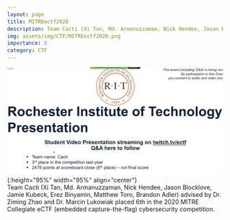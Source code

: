 ```yaml
---
layout: page
title: MITREectf2020
description: Team Cacti (Xi Tan, Md. Armanuzzaman, Nick Hendee, Jason Blocklove, Jamie Kubeck, Erez Binyamin, Matthew Toro, Brandon Adler) advised by Dr. Ziming Zhao and Dr. Marcin Lukowiak placed 6th in the 2020 MITRE Collegiate eCTF (embedded capture-the-flag) cybersecurity competition.  
img: assets/img/CTF/MITREectf2020.png
importance: 5
category: CTF
---
```


![MITREectf2020](/assets/img/CTF/MITREectf2020.png  "Team Cacti (Xi Tan, Md. Armanuzzaman, Nick Hendee, Jason Blocklove, Jamie Kubeck, Erez Binyamin, Matthew Toro, Brandon Adler) advised by Dr. Ziming Zhao and Dr. Marcin Lukowiak placed 6th in the 2020 MITRE Collegiate eCTF (embedded capture-the-flag) cybersecurity competition.  "){:height="95%" width="95%" align="center"}<br>
Team Cacti (Xi Tan, Md. Armanuzzaman, Nick Hendee, Jason Blocklove, Jamie Kubeck, Erez Binyamin, Matthew Toro, Brandon Adler) advised by Dr. Ziming Zhao and Dr. Marcin Lukowiak placed 6th in the 2020 MITRE Collegiate eCTF (embedded capture-the-flag) cybersecurity competition.